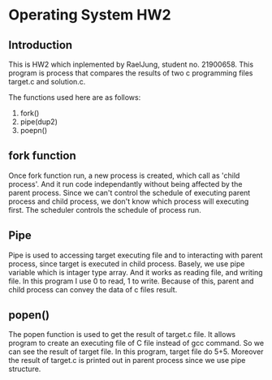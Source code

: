 # Operating System HW2
## Introduction
This is HW2 which inplemented by RaelJung, student no. 21900658.
This program is process that compares the results of two c programming files target.c and solution.c.

The functions used here are as follows:
1. fork()
2. pipe(dup2)
3. poepn()

## fork function
Once fork function run, a new process is created, which call as 'child process'. And it run code independantly without being affected by the parent process. Since we can't control the schedule of executing parent process and child process, we don't know which process will executing first. The scheduler controls the schedule of process run.

## Pipe
Pipe is used to accessing target executing file and to interacting with parent process, since target is executed in child process. Basely, we use pipe variable which is intager type array. And it works as reading file, and writing file. In this program I use 0 to read, 1 to write. Because of this, parent and child process can convey the data of c files result.

## popen()
The popen function is used to get the result of target.c file. It allows program to create an executing file of C file instead of gcc command. So we can see the result of target file. In this program, target file do 5+5. Moreover the result of target.c is printed out in parent process since we use pipe structure.
